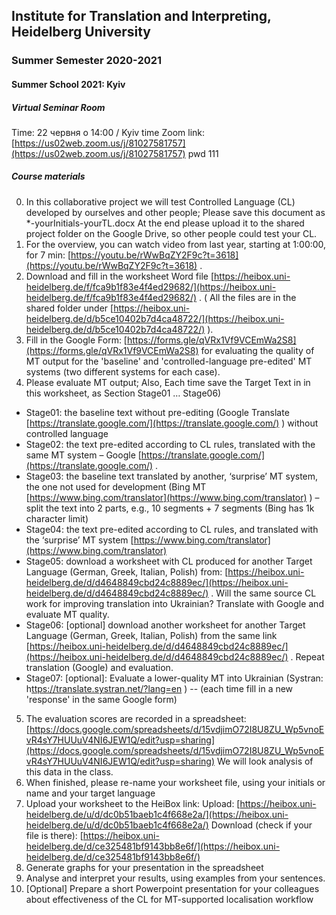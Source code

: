 ## Institute for Translation and Interpreting, Heidelberg University
### Summer Semester 2020-2021
#### Summer School 2021: Kyiv


##### Virtual Seminar Room

Time: 22 червня о 14:00 / Kyiv time
Zoom link: [https://us02web.zoom.us/j/81027581757](https://us02web.zoom.us/j/81027581757)
pwd 111


##### Course materials

0.	In this collaborative project we will test Controlled Language (CL) developed by ourselves and other people; Please save this document as *-yourInitials-yourTL.docx At the end please upload it to the shared project folder on the Google Drive, so other people could test your CL.
1.	For the overview, you can watch video from last year, starting at 1:00:00, for 7 min: [https://youtu.be/rWwBqZY2F9c?t=3618](https://youtu.be/rWwBqZY2F9c?t=3618) .
2.	Download and fill in the worksheet Word file [https://heibox.uni-heidelberg.de/f/fca9b1f83e4f4ed29682/](https://heibox.uni-heidelberg.de/f/fca9b1f83e4f4ed29682/) . ( All the files are in the shared folder under [https://heibox.uni-heidelberg.de/d/b5ce10402b7d4ca48722/](https://heibox.uni-heidelberg.de/d/b5ce10402b7d4ca48722/)  ).
3.	Fill in the Google Form: [https://forms.gle/qVRx1Vf9VCEmWa2S8](https://forms.gle/qVRx1Vf9VCEmWa2S8)  for evaluating the quality of MT output for the 'baseline' and 'controlled-language pre-edited' MT systems (two different systems for each case).
4.	Please evaluate MT output; Also, Each time save the Target Text in in this worksheet, as Section Stage01 … Stage06)
- Stage01: the baseline text without pre-editing (Google Translate [https://translate.google.com/](https://translate.google.com/) ) without controlled language
- Stage02: the text pre-edited according to CL rules, translated with the same MT system – Google [https://translate.google.com/](https://translate.google.com/) .
- Stage03: the baseline text translated by another, ‘surprise’ MT system, the one not used for development (Bing MT [https://www.bing.com/translator](https://www.bing.com/translator) ) – split the text into 2 parts, e.g., 10 segments + 7 segments (Bing has 1k character limit)
- Stage04: the text pre-edited according to CL rules, and translated with the ‘surprise’ MT system [https://www.bing.com/translator](https://www.bing.com/translator)
- Stage05: download a worksheet with CL produced for another Target Language (German, Greek, Italian, Polish) from: [https://heibox.uni-heidelberg.de/d/d4648849cbd24c8889ec/](https://heibox.uni-heidelberg.de/d/d4648849cbd24c8889ec/) . Will the same source CL work for improving translation into Ukrainian? Translate with Google and evaluate MT quality.
- Stage06: [optional] download another worksheet for another Target Language (German, Greek, Italian, Polish) from the same link [https://heibox.uni-heidelberg.de/d/d4648849cbd24c8889ec/](https://heibox.uni-heidelberg.de/d/d4648849cbd24c8889ec/) . Repeat translation (Google) and evaluation.
- Stage07: [optional]: Evaluate a lower-quality MT into Ukrainian (Systran: h[ttps://translate.systran.net/?lang=en](ttps://translate.systran.net/?lang=en) )
-- (each time fill in a new 'response' in the same Google form)
5.	The evaluation scores are recorded in a spreadsheet: [https://docs.google.com/spreadsheets/d/15vdjimO72I8U8ZU_Wp5vnoEvR4sY7HUUuV4NI6JEW1Q/edit?usp=sharing](https://docs.google.com/spreadsheets/d/15vdjimO72I8U8ZU_Wp5vnoEvR4sY7HUUuV4NI6JEW1Q/edit?usp=sharing)   We will look analysis of this data in the class.
6.	When finished, please re-name your worksheet file, using your initials or name and your target language
7.	Upload your worksheet to the HeiBox link: Upload: [https://heibox.uni-heidelberg.de/u/d/dc0b51baeb1c4f668e2a/](https://heibox.uni-heidelberg.de/u/d/dc0b51baeb1c4f668e2a/) Download (check if your file is there): [https://heibox.uni-heidelberg.de/d/ce325481bf9143bb8e6f/](https://heibox.uni-heidelberg.de/d/ce325481bf9143bb8e6f/)
8.	Generate graphs for your presentation in the spreadsheet
9.	Analyse and interpret your results, using examples from your sentences.
10.	[Optional] Prepare a short Powerpoint presentation for your colleagues about effectiveness of the CL for MT-supported localisation workflow
